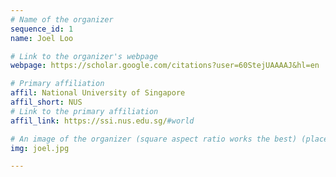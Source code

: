 ```yaml
---
# Name of the organizer
sequence_id: 1
name: Joel Loo

# Link to the organizer's webpage
webpage: https://scholar.google.com/citations?user=60StejUAAAAJ&hl=en

# Primary affiliation
affil: National University of Singapore
affil_short: NUS
# Link to the primary affiliation
affil_link: https://ssi.nus.edu.sg/#world

# An image of the organizer (square aspect ratio works the best) (place in the `assets/img/organizers` directory)
img: joel.jpg

---
```

